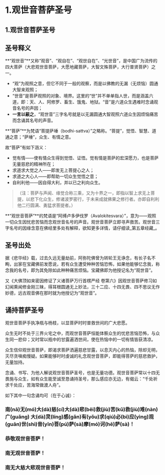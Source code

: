 # 1.观世音菩萨圣号

## 1.观世音菩萨圣号

## 圣号释义

**“观世音”**又称“观音”、“观自在”、“观世自在”、“光世音”，是中国广为流传的四大菩萨（大悲观世音菩萨，大愿地藏菩萨，大智文殊菩萨，大行普贤菩萨）之一。

* “观”为观照之意，但它不同于一般的观察，而是以佛教的无漏（无烦恼）圆通大智来观照；
* “世音”是菩萨观照的对象、境界。这里的“世”并不单单指人世，而是涵盖六道，即：天、人、阿修罗、畜生、饿鬼、地狱。“音”是六道众生遇难时念诵观音名号的声因；
* **一言以蔽之**，“观世音”三字名号就是以无漏圆通大智观照六道众生因烦恼痛苦而念诵其名号的声音。

**“菩萨”**为梵语“菩提萨埵（bodhi-sattva）”之略称。“菩提”，觉悟、智慧、道通之意；“萨埵”，众生、有情之意。

故“菩萨”有如下涵义：

* 觉有情——使有情众生得到觉悟、证悟。觉有情是菩萨的宏深愿力，也是菩萨无量慈悲的精神所在；
* 求道求大觉之人——即发无上菩提心之人；
* 求道之大心人——即帮助一切众生觉悟之意；
* 自利利他——因自得大利，并以已之利向众生。

> （注：菩萨与声闻、缘觉合称三乘，又为十界之一，即指以智上求无上菩提，以悲下化众生，修诸波罗密行，于未来成就佛果之修行者。亦即自利利他二行圆满、勇猛求菩提者。）

**“观世音菩萨”**的梵语是“阿缚卢多伊伐罗（Avalokitesvara）”，意为——观照一切众生因忧悲苦恼而念观世音名号的声音。观世音菩萨立即寻声救苦。观世音三字名号的因缘含意在佛经里多处有解释，欲知更多详情，请仔细读_第五章经藏_。

## 圣号出处

据《悲华经》载，过去久远无量劫前，阿弥陀佛曾为转轮王无诤念，有长子名不眴，出家在宝藏佛前发愿说，若有众生遭受种种苦恼恐怖，如果他能够忆念我，称念我的名号，即为其免除如此种种痛苦烦恼。宝藏佛即为他授记名为“观世音”。

又《大佛顶如来密因修证了义诸菩萨万行首楞严经 卷第六》因观世音菩萨修习如幻闻熏闻修金刚三昧，得耳根圆通无上妙法，三十二应、十四无畏、四不思议无作妙德，远古观音佛在那时就为他授记为“观世音”。

## 诵持菩萨圣号

观世音菩萨手执净瓶与杨枝，以显菩萨时时普救世间的广大悲愿。

众生无时不处于三界火宅之中，而观世音菩萨恒能体察众生的忧悲苦恼恐怖，与众生同一悲仰；又时常以瓶中的甘露遍洒世间，使在热恼中的一切有情皆获清凉。

众生信仰观世音菩萨，即渴求菩萨洒遍慈悲甘露，以息灭内心的热恼，除却无明，灭尽贪嗔痴慢疑。如果能够时时虔诚的礼念观世音菩萨，即能得菩萨的慈悲救护，无量加持。

念诵、书写、为他人解说观世音菩萨圣号，也是无量功德。观世音菩萨常以十四无畏施与众生，如有众生能至诚至恳诵持圣号，那么感应亦无边，有偈云：“千处祈求千处应，苦海常做渡人舟”。

如下其中一句念诵均可（在于心诚）：

### 南\(nā\)无\(mó\)大\(dà\)慈\(cí\)大\(dà\)悲\(bēi\)救\(jiù\)苦\(kǔ\)救\(jiù\)难\(nàn\)广\(guǎng\) 大\(dà\)灵\(líng\)感\(gǎn\)有\(yǒu\)求\(qiú\)必\(bì\)应\(yìng\)观\(guān\)世\(shì\)音\(yīn\)菩\(pú\)萨\(sà\)摩\(mó\)诃\(hē\)萨\(sà\)！

### 恭敬观世音菩萨！

### 南无观世音菩萨！

### 南无大慈大悲观世音菩萨！

